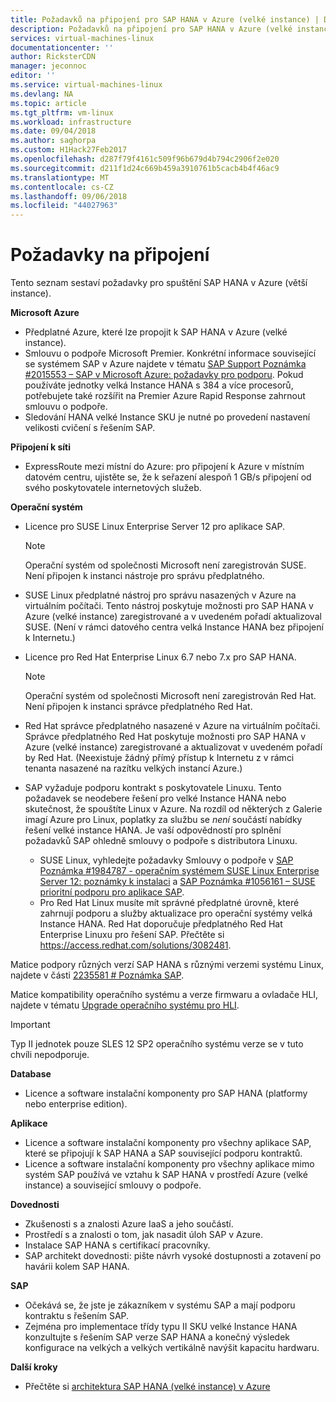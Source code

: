 ```yaml
---
title: Požadavků na připojení pro SAP HANA v Azure (velké instance) | Dokumentace Microsoftu
description: Požadavků na připojení pro SAP HANA v Azure (velké instance).
services: virtual-machines-linux
documentationcenter: ''
author: RicksterCDN
manager: jeconnoc
editor: ''
ms.service: virtual-machines-linux
ms.devlang: NA
ms.topic: article
ms.tgt_pltfrm: vm-linux
ms.workload: infrastructure
ms.date: 09/04/2018
ms.author: saghorpa
ms.custom: H1Hack27Feb2017
ms.openlocfilehash: d287f79f4161c509f96b679d4b794c2906f2e020
ms.sourcegitcommit: d211f1d24c669b459a3910761b5cacb4b4f46ac9
ms.translationtype: MT
ms.contentlocale: cs-CZ
ms.lasthandoff: 09/06/2018
ms.locfileid: "44027963"
---
```

# <a name="onboarding-requirements"></a>Požadavky na připojení

Tento seznam sestaví požadavky pro spuštění SAP HANA v Azure (větší instance).

**Microsoft Azure**

- Předplatné Azure, které lze propojit k SAP HANA v Azure (velké instance).
- Smlouvu o podpoře Microsoft Premier. Konkrétní informace související se systémem SAP v Azure najdete v tématu [SAP Support Poznámka #2015553 – SAP v Microsoft Azure: požadavky pro podporu](https://launchpad.support.sap.com/#/notes/2015553). Pokud používáte jednotky velká Instance HANA s 384 a více procesorů, potřebujete také rozšířit na Premier Azure Rapid Response zahrnout smlouvu o podpoře.
- Sledování HANA velké Instance SKU je nutné po provedení nastavení velikosti cvičení s řešením SAP.

**Připojení k síti**

- ExpressRoute mezi místní do Azure: pro připojení k Azure v místním datovém centru, ujistěte se, že k seřazení alespoň 1 GB/s připojení od svého poskytovatele internetových služeb. 

**Operační systém**

- Licence pro SUSE Linux Enterprise Server 12 pro aplikace SAP.

   > [!NOTE] 
   > Operační systém od společnosti Microsoft není zaregistrován SUSE. Není připojen k instanci nástroje pro správu předplatného.

- SUSE Linux předplatné nástroj pro správu nasazených v Azure na virtuálním počítači. Tento nástroj poskytuje možnosti pro SAP HANA v Azure (velké instance) zaregistrované a v uvedeném pořadí aktualizoval SUSE. (Není v rámci datového centra velká Instance HANA bez připojení k Internetu.) 
- Licence pro Red Hat Enterprise Linux 6.7 nebo 7.x pro SAP HANA.

   > [!NOTE]
   > Operační systém od společnosti Microsoft není zaregistrován Red Hat. Není připojen k instanci správce předplatného Red Hat.

- Red Hat správce předplatného nasazené v Azure na virtuálním počítači. Správce předplatného Red Hat poskytuje možnosti pro SAP HANA v Azure (velké instance) zaregistrované a aktualizovat v uvedeném pořadí by Red Hat. (Neexistuje žádný přímý přístup k Internetu z v rámci tenanta nasazené na razítku velkých instancí Azure.)
- SAP vyžaduje podporu kontrakt s poskytovatele Linuxu. Tento požadavek se neodebere řešení pro velké Instance HANA nebo skutečnost, že spouštíte Linux v Azure. Na rozdíl od některých z Galerie imagí Azure pro Linux, poplatky za službu se *není* součástí nabídky řešení velké instance HANA. Je vaší odpovědností pro splnění požadavků SAP ohledně smlouvy o podpoře s distributora Linuxu. 
   - SUSE Linux, vyhledejte požadavky Smlouvy o podpoře v [SAP Poznámka #1984787 - operačním systémem SUSE Linux Enterprise Server 12: poznámky k instalaci](https://launchpad.support.sap.com/#/notes/1984787) a [SAP Poznámka #1056161 – SUSE prioritní podporu pro aplikace SAP](https://launchpad.support.sap.com/#/notes/1056161).
   - Pro Red Hat Linux musíte mít správné předplatné úrovně, které zahrnují podporu a služby aktualizace pro operační systémy velká Instance HANA. Red Hat doporučuje předplatného Red Hat Enterprise Linuxu pro řešení SAP. Přečtěte si https://access.redhat.com/solutions/3082481. 

Matice podpory různých verzí SAP HANA s různými verzemi systému Linux, najdete v části [2235581 # Poznámka SAP](https://launchpad.support.sap.com/#/notes/2235581).

Matice kompatibility operačního systému a verze firmwaru a ovladače HLI, najdete v tématu [Upgrade operačního systému pro HLI](os-upgrade-hana-large-instance.md).


> [!IMPORTANT] 
> Typ II jednotek pouze SLES 12 SP2 operačního systému verze se v tuto chvíli nepodporuje. 


**Database**

- Licence a software instalační komponenty pro SAP HANA (platformy nebo enterprise edition).

**Aplikace**

- Licence a software instalační komponenty pro všechny aplikace SAP, které se připojují k SAP HANA a SAP související podporu kontraktů.
- Licence a software instalační komponenty pro všechny aplikace mimo systém SAP používá ve vztahu k SAP HANA v prostředí Azure (velké instance) a související smlouvy o podpoře.

**Dovednosti**

- Zkušenosti s a znalosti Azure IaaS a jeho součástí.
- Prostředí s a znalosti o tom, jak nasadit úloh SAP v Azure.
- Instalace SAP HANA s certifikací pracovníky.
- SAP architekt dovednosti: pište návrh vysoké dostupnosti a zotavení po havárii kolem SAP HANA.

**SAP**

- Očekává se, že jste je zákazníkem v systému SAP a mají podporu kontraktu s řešením SAP.
- Zejména pro implementace třídy typu II SKU velké Instance HANA konzultujte s řešením SAP verze SAP HANA a konečný výsledek konfigurace na velkých a velkých vertikálně navýšit kapacitu hardwaru.

**Další kroky**
- Přečtěte si [architektura SAP HANA (velké instance) v Azure](hana-architecture.md)